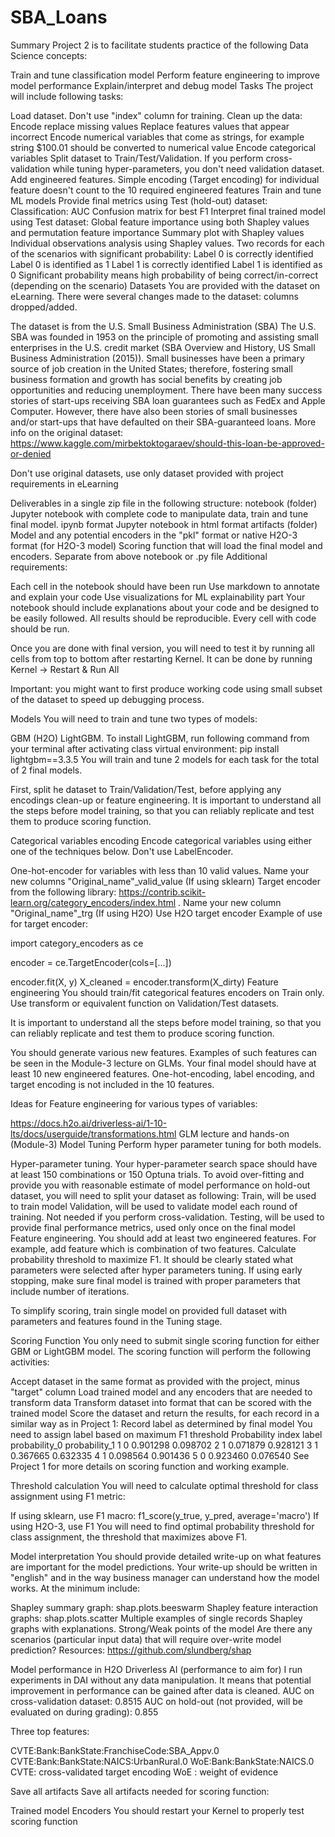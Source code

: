 # SBA_Loans
Summary
Project 2 is to facilitate students practice of the following Data Science concepts:

Train and tune classification model
Perform feature engineering to improve model performance
Explain/interpret and debug model
Tasks
The project will include following tasks:

Load dataset. Don't use "index" column for training.
Clean up the data:
Encode replace missing values
Replace features values that appear incorrect
Encode numerical variables that come as strings, for example string $100.01 should be converted to numerical value
Encode categorical variables
Split dataset to Train/Test/Validation. If you perform cross-validation while tuning hyper-parameters, you don't need validation dataset.
Add engineered features. Simple encoding (Target encoding) for individual feature doesn't count to the 10 required engineered features
Train and tune ML models
Provide final metrics using Test (hold-out) dataset:
Classification: AUC
Confusion matrix for best F1
Interpret final trained model using Test dataset:
Global feature importance using both Shapley values and permutation feature importance
Summary plot with Shapley values
Individual observations analysis using Shapley values. Two records for each of the scenarios with significant probability:
Label 0 is correctly identified
Label 0 is identified as 1
Label 1 is correctly identified
Label 1 is identified as 0
Significant probability means high probability of being correct/in-correct (depending on the scenario)
Datasets
You are provided with the dataset on eLearning. There were several changes made to the dataset: columns dropped/added.

The dataset is from the U.S. Small Business Administration (SBA) The U.S. SBA was founded in 1953 on the principle of promoting and assisting small enterprises in the U.S. credit market (SBA Overview and History, US Small Business Administration (2015)). Small businesses have been a primary source of job creation in the United States; therefore, fostering small business formation and growth has social benefits by creating job opportunities and reducing unemployment. There have been many success stories of start-ups receiving SBA loan guarantees such as FedEx and Apple Computer. However, there have also been stories of small businesses and/or start-ups that have defaulted on their SBA-guaranteed loans.
More info on the original dataset: https://www.kaggle.com/mirbektoktogaraev/should-this-loan-be-approved-or-denied

Don't use original datasets, use only dataset provided with project requirements in eLearning

Deliverables in a single zip file in the following structure:
notebook (folder)
Jupyter notebook with complete code to manipulate data, train and tune final model. ipynb format
Jupyter notebook in html format
artifacts (folder)
Model and any potential encoders in the "pkl" format or native H2O-3 format (for H2O-3 model)
Scoring function that will load the final model and encoders. Separate from above notebook or .py file
Additional requirements:

Each cell in the notebook should have been run
Use markdown to annotate and explain your code
Use visualizations for ML explainability part
Your notebook should include explanations about your code and be designed to be easily followed. All results should be reproducible. Every cell with code should be run.

Once you are done with final version, you will need to test it by running all cells from top to bottom after restarting Kernel. It can be done by running Kernel -> Restart & Run All

Important: you might want to first produce working code using small subset of the dataset to speed up debugging process.

Models
You will need to train and tune two types of models:

GBM (H2O)
LightGBM. To install LightGBM, run following command from your terminal after activating class virtual environment: pip install lightgbm==3.3.5
You will train and tune 2 models for each task for the total of 2 final models.

First, split he dataset to Train/Validation/Test, before applying any encodings clean-up or feature engineering. It is important to understand all the steps before model training, so that you can reliably replicate and test them to produce scoring function.

Categorical variables encoding
Encode categorical variables using either one of the techniques below. Don't use LabelEncoder.

One-hot-encoder for variables with less than 10 valid values. Name your new columns "Original_name"_valid_value
(If using sklearn) Target encoder from the following library: https://contrib.scikit-learn.org/category_encoders/index.html . Name your new column "Original_name"_trg
(If using H2O) Use H2O target encoder
Example of use for target encoder:

import category_encoders as ce

encoder = ce.TargetEncoder(cols=[...])

encoder.fit(X, y)
X_cleaned = encoder.transform(X_dirty)
Feature engineering
You should train/fit categorical features encoders on Train only. Use transform or equivalent function on Validation/Test datasets.

It is important to understand all the steps before model training, so that you can reliably replicate and test them to produce scoring function.

You should generate various new features. Examples of such features can be seen in the Module-3 lecture on GLMs. Your final model should have at least 10 new engineered features. One-hot-encoding, label encoding, and target encoding is not included in the 10 features.

Ideas for Feature engineering for various types of variables:

https://docs.h2o.ai/driverless-ai/1-10-lts/docs/userguide/transformations.html
GLM lecture and hands-on (Module-3)
Model Tuning
Perform hyper parameter tuning for both models.

Hyper-parameter tuning. Your hyper-parameter search space should have at least 150 combinations or 150 Optuna trials.
To avoid over-fitting and provide you with reasonable estimate of model performance on hold-out dataset, you will need to split your dataset as following:
Train, will be used to train model
Validation, will be used to validate model each round of training. Not needed if you perform cross-validation.
Testing, will be used to provide final performance metrics, used only once on the final model
Feature engineering. You should add at least two engineered features. For example, add feature which is combination of two features.
Calculate probability threshold to maximize F1.
It should be clearly stated what parameters were selected after hyper parameters tuning. If using early stopping, make sure final model is trained with proper parameters that include number of iterations.

To simplify scoring, train single model on provided full dataset with parameters and features found in the Tuning stage.

Scoring Function
You only need to submit single scoring function for either GBM or LightGBM model. The scoring function will perform the following activities:

Accept dataset in the same format as provided with the project, minus "target" column
Load trained model and any encoders that are needed to transform data
Transform dataset into format that can be scored with the trained model
Score the dataset and return the results, for each record in a similar way as in Project 1:
Record label as determined by final model
You need to assign label based on maximum F1 threshold
Probability
index	label	probability_0	probability_1
1	      0	        0.901298	0.098702
2	      1	        0.071879	0.928121
3	      1	        0.367665	0.632335
4	      1	        0.098564	0.901436
5	      0	        0.923460	0.076540
See Project 1 for more details on scoring function and working example.

Threshold calculation
You will need to calculate optimal threshold for class assignment using F1 metric:

If using sklearn, use F1 macro: f1_score(y_true, y_pred, average='macro')
If using H2O-3, use F1
You will need to find optimal probability threshold for class assignment, the threshold that maximizes above F1.

Model interpretation
You should provide detailed write-up on what features are important for the model predictions. Your write-up should be written in "english" and in the way business manager can understand how the model works. At the minimum include:

Shapley summary graph: shap.plots.beeswarm
Shapley feature interaction graphs: shap.plots.scatter
Multiple examples of single records Shapley graphs with explanations.
Strong/Weak points of the model
Are there any scenarios (particular input data) that will require over-write model prediction?
Resources: https://github.com/slundberg/shap

Model performance in H2O Driverless AI (performance to aim for)
I run experiments in DAI without any data manipulation. It means that potential improvement in performance can be gained after data is cleaned. AUC on cross-validation dataset: 0.8515 AUC on hold-out (not provided, will be evaluated on during grading): 0.855

Three top features:

CVTE:Bank:BankState:FranchiseCode:SBA_Appv.0
CVTE:Bank:BankState:NAICS:UrbanRural.0
WoE:Bank:BankState:NAICS.0
CVTE: cross-validated target encoding WoE : weight of evidence

Save all artifacts
Save all artifacts needed for scoring function:

Trained model
Encoders
You should restart your Kernel to properly test scoring function
